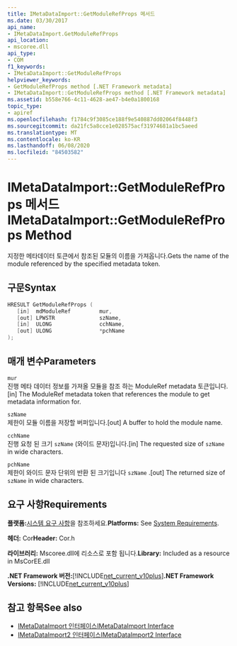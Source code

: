 ```yaml
---
title: IMetaDataImport::GetModuleRefProps 메서드
ms.date: 03/30/2017
api_name:
- IMetaDataImport.GetModuleRefProps
api_location:
- mscoree.dll
api_type:
- COM
f1_keywords:
- IMetaDataImport::GetModuleRefProps
helpviewer_keywords:
- GetModuleRefProps method [.NET Framework metadata]
- IMetaDataImport::GetModuleRefProps method [.NET Framework metadata]
ms.assetid: b558e766-4c11-4628-ae47-b4e0a1800168
topic_type:
- apiref
ms.openlocfilehash: f1784c9f3085ce188f9e540887dd02064f8448f3
ms.sourcegitcommit: da21fc5a8cce1e028575acf31974681a1bc5aeed
ms.translationtype: MT
ms.contentlocale: ko-KR
ms.lasthandoff: 06/08/2020
ms.locfileid: "84503582"
---
```

# <a name="imetadataimportgetmodulerefprops-method"></a><span data-ttu-id="0868d-102">IMetaDataImport::GetModuleRefProps 메서드</span><span class="sxs-lookup"><span data-stu-id="0868d-102">IMetaDataImport::GetModuleRefProps Method</span></span>
<span data-ttu-id="0868d-103">지정한 메타데이터 토큰에서 참조된 모듈의 이름을 가져옵니다.</span><span class="sxs-lookup"><span data-stu-id="0868d-103">Gets the name of the module referenced by the specified metadata token.</span></span>  
  
## <a name="syntax"></a><span data-ttu-id="0868d-104">구문</span><span class="sxs-lookup"><span data-stu-id="0868d-104">Syntax</span></span>  
  
```cpp  
HRESULT GetModuleRefProps (  
   [in]  mdModuleRef         mur,  
   [out] LPWSTR              szName,
   [in]  ULONG               cchName,
   [out] ULONG               *pchName
);  
```  
  
## <a name="parameters"></a><span data-ttu-id="0868d-105">매개 변수</span><span class="sxs-lookup"><span data-stu-id="0868d-105">Parameters</span></span>  
 `mur`  
 <span data-ttu-id="0868d-106">진행 메타 데이터 정보를 가져올 모듈을 참조 하는 ModuleRef metadata 토큰입니다.</span><span class="sxs-lookup"><span data-stu-id="0868d-106">[in] The ModuleRef metadata token that references the module to get metadata information for.</span></span>  
  
 `szName`  
 <span data-ttu-id="0868d-107">제한이 모듈 이름을 저장할 버퍼입니다.</span><span class="sxs-lookup"><span data-stu-id="0868d-107">[out] A buffer to hold the module name.</span></span>  
  
 `cchName`  
 <span data-ttu-id="0868d-108">진행 요청 된 크기 `szName` (와이드 문자)입니다.</span><span class="sxs-lookup"><span data-stu-id="0868d-108">[in] The requested size of `szName` in wide characters.</span></span>  
  
 `pchName`  
 <span data-ttu-id="0868d-109">제한이 와이드 문자 단위의 반환 된 크기입니다 `szName` .</span><span class="sxs-lookup"><span data-stu-id="0868d-109">[out] The returned size of `szName` in wide characters.</span></span>  
  
## <a name="requirements"></a><span data-ttu-id="0868d-110">요구 사항</span><span class="sxs-lookup"><span data-stu-id="0868d-110">Requirements</span></span>  
 <span data-ttu-id="0868d-111">**플랫폼:**[시스템 요구 사항](../../get-started/system-requirements.md)을 참조하세요.</span><span class="sxs-lookup"><span data-stu-id="0868d-111">**Platforms:** See [System Requirements](../../get-started/system-requirements.md).</span></span>  
  
 <span data-ttu-id="0868d-112">**헤더:** Cor</span><span class="sxs-lookup"><span data-stu-id="0868d-112">**Header:** Cor.h</span></span>  
  
 <span data-ttu-id="0868d-113">**라이브러리:** Mscoree.dll에 리소스로 포함 됩니다.</span><span class="sxs-lookup"><span data-stu-id="0868d-113">**Library:** Included as a resource in MsCorEE.dll</span></span>  
  
 <span data-ttu-id="0868d-114">**.NET Framework 버전:**[!INCLUDE[net_current_v10plus](../../../../includes/net-current-v10plus-md.md)]</span><span class="sxs-lookup"><span data-stu-id="0868d-114">**.NET Framework Versions:** [!INCLUDE[net_current_v10plus](../../../../includes/net-current-v10plus-md.md)]</span></span>  
  
## <a name="see-also"></a><span data-ttu-id="0868d-115">참고 항목</span><span class="sxs-lookup"><span data-stu-id="0868d-115">See also</span></span>

- [<span data-ttu-id="0868d-116">IMetaDataImport 인터페이스</span><span class="sxs-lookup"><span data-stu-id="0868d-116">IMetaDataImport Interface</span></span>](imetadataimport-interface.md)
- [<span data-ttu-id="0868d-117">IMetaDataImport2 인터페이스</span><span class="sxs-lookup"><span data-stu-id="0868d-117">IMetaDataImport2 Interface</span></span>](imetadataimport2-interface.md)
